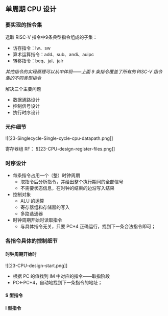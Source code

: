## 单周期 CPU 设计
### 要实现的指令集
选取 RISC-V 指令中9条典型指令组成的子集：
- 访存指令：lw、sw
- 算术运算指令：add、sub、andi、auipc
- 转移指令：beq、jal、jalr

*其他指令的实现原理可以从中体现——上面 9 条指令覆盖了所有的 RISC-V 指令集的不同类型指令*

解决三个主要问题
- 数据通路设计
- 控制信号设计
- 执行时序设计

### 元件细节
![[23-Singlecycle-Single-cycle-cpu-datapath.png]]

寄存器组 RF：
![[23-CPU-design-register-files.png]]

### 时序设计
- 每条指令占用一个（整）时钟周期
	- 取指令后分析指令，并给出整个执行期间的全部信号 
	- 不需要状态信息，在时钟的结束的边沿写入结果
- 控制对象
	- ALU 的运算
	- 寄存器组和存储器的写入
	- 多路选通器
- 时钟周期开始时读取指令
	- 与具体指令无关，只要 PC+4 正确运行，找到下一条合法指令即可；

### 各指令具体的控制细节
#### 时钟周期开始时
![[23-CPU-design-start.png]]
- 根据 PC 的值找到 IM 中对应的指令——取指阶段
- PC<-PC+4，自动地找到下一条指令的地址；

#### S 型指令

#### I 型指令

#### 